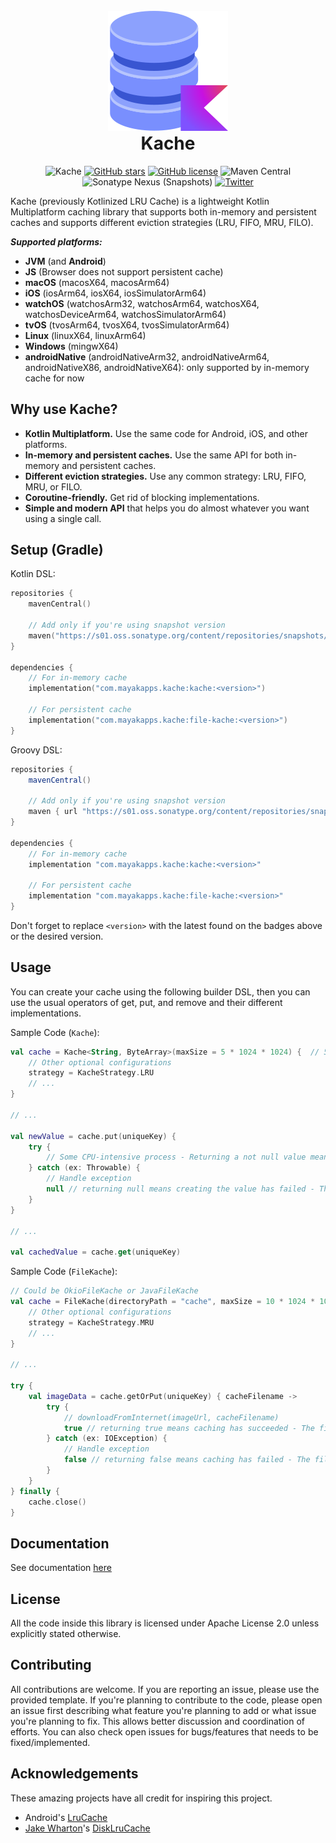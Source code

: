 <br />

<!--suppress HtmlDeprecatedAttribute -->
<div align="center">
    <img src="docs/images/kache-logo.png" alt="Logo"/>
</div>

<!--suppress HtmlDeprecatedAttribute -->
<h1 align="center" style="margin-top: 0;">Kache</h1>

<!--suppress HtmlDeprecatedAttribute -->
<div align="center">

![Kache](https://img.shields.io/badge/ache-blue?logo=kotlin)
[![GitHub stars](https://img.shields.io/github/stars/MayakaApps/LruKache)](https://github.com/MayakaApps/LruKache/stargazers)
[![GitHub license](https://img.shields.io/github/license/MayakaApps/LruKache)](https://github.com/MayakaApps/LruKache/blob/main/LICENSE)
![Maven Central](https://img.shields.io/maven-central/v/com.mayakapps.kache/kache)
![Sonatype Nexus (Snapshots)](https://img.shields.io/nexus/s/com.mayakapps.kache/kache?server=https%3A%2F%2Fs01.oss.sonatype.org)
[![Twitter](https://img.shields.io/twitter/url?style=social&url=https%3A%2F%2Fgithub.com%2FMayakaApps%2FKache)](https://twitter.com/intent/tweet?text=Kache%20is%20a%20lightweight%20caching%20library%20for%20Kotlin%20Multiplatform.%20Check%20it%20out.&url=https%3A%2F%2Fgithub.com%2FMayakaApps%2FKache)

</div>

Kache (previously Kotlinized LRU Cache) is a lightweight Kotlin Multiplatform caching library that supports both
in-memory and persistent caches and supports different eviction strategies (LRU, FIFO, MRU, FILO).

***Supported platforms:***
* **JVM** (and **Android**)
* **JS** (Browser does not support persistent cache)
* **macOS** (macosX64, macosArm64)
* **iOS** (iosArm64, iosX64, iosSimulatorArm64)
* **watchOS** (watchosArm32, watchosArm64, watchosX64, watchosDeviceArm64, watchosSimulatorArm64)
* **tvOS** (tvosArm64, tvosX64, tvosSimulatorArm64)
* **Linux** (linuxX64, linuxArm64)
* **Windows** (mingwX64)
* **androidNative** (androidNativeArm32, androidNativeArm64, androidNativeX86, androidNativeX64): only supported by in-memory cache for now

## Why use Kache?

* **Kotlin Multiplatform.** Use the same code for Android, iOS, and other platforms.
* **In-memory and persistent caches.** Use the same API for both in-memory and persistent caches.
* **Different eviction strategies.** Use any common strategy: LRU, FIFO, MRU, or FILO.
* **Coroutine-friendly.** Get rid of blocking implementations.
* **Simple and modern API** that helps you do almost whatever you want using a single call.

## Setup (Gradle)

Kotlin DSL:

```kotlin
repositories {
    mavenCentral()

    // Add only if you're using snapshot version
    maven("https://s01.oss.sonatype.org/content/repositories/snapshots/")
}

dependencies {
    // For in-memory cache
    implementation("com.mayakapps.kache:kache:<version>")

    // For persistent cache
    implementation("com.mayakapps.kache:file-kache:<version>")
}
```

Groovy DSL:

```groovy
repositories {
    mavenCentral()

    // Add only if you're using snapshot version
    maven { url "https://s01.oss.sonatype.org/content/repositories/snapshots/" }
}

dependencies {
    // For in-memory cache
    implementation "com.mayakapps.kache:kache:<version>"

    // For persistent cache
    implementation "com.mayakapps.kache:file-kache:<version>"
}
```

Don't forget to replace `<version>` with the latest found on the badges above or the desired version.

## Usage

You can create your cache using the following builder DSL, then you can use the usual operators of get, put, and remove
and their different implementations.

Sample Code (`Kache`):

```kotlin
val cache = Kache<String, ByteArray>(maxSize = 5 * 1024 * 1024) {  // 5 MB
    // Other optional configurations
    strategy = KacheStrategy.LRU
    // ...
}

// ...

val newValue = cache.put(uniqueKey) {
    try {
        // Some CPU-intensive process - Returning a not null value means success
    } catch (ex: Throwable) {
        // Handle exception
        null // returning null means creating the value has failed - The value (null) will not be cached
    }
}

// ...

val cachedValue = cache.get(uniqueKey)
```

Sample Code (`FileKache`):

```kotlin
// Could be OkioFileKache or JavaFileKache
val cache = FileKache(directoryPath = "cache", maxSize = 10 * 1024 * 1024) {
    // Other optional configurations
    strategy = KacheStrategy.MRU
    // ...
}

// ...

try {
    val imageData = cache.getOrPut(uniqueKey) { cacheFilename ->
        try {
            // downloadFromInternet(imageUrl, cacheFilename)
            true // returning true means caching has succeeded - The file will be kept
        } catch (ex: IOException) {
            // Handle exception
            false // returning false means caching has failed - The file will be deleted
        }
    }
} finally {
    cache.close()
}
```

## Documentation

See documentation [here](https://mayakaapps.github.io/Kache/latest/)

## License

All the code inside this library is licensed under Apache License 2.0
unless explicitly stated otherwise.

## Contributing

All contributions are welcome. If you are reporting an issue, please use the provided template. If you're planning to
contribute to the code, please open an issue first describing what feature you're planning to add or what issue you're
planning to fix. This allows better discussion and coordination of efforts. You can also check open issues for
bugs/features that needs to be fixed/implemented.

## Acknowledgements

These amazing projects have all credit for inspiring this project.

* Android's [LruCache](https://developer.android.com/reference/android/util/LruCache)
* [Jake Wharton](https://github.com/JakeWharton)'s [DiskLruCache](https://github.com/JakeWharton/DiskLruCache)
